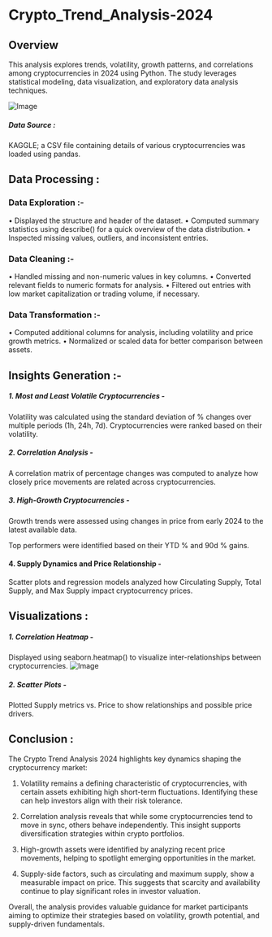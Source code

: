 # Crypto_Trend_Analysis-2024

## Overview
This analysis explores trends, volatility, growth patterns, and correlations among cryptocurrencies in 2024 using Python. The study leverages statistical modeling, data visualization, and exploratory data analysis techniques.

![Image](https://github.com/user-attachments/assets/4d81071e-dd4c-4c8f-bf60-54e6e43a6d42)

##### Data Source :
KAGGLE; a CSV file containing details of various cryptocurrencies was loaded using pandas. 

## Data Processing :
### Data Exploration :-
• Displayed the structure and header of the dataset.
• Computed summary statistics using describe() for a quick overview of the data distribution.
• Inspected missing values, outliers, and inconsistent entries.

### Data Cleaning :-
• Handled missing and non-numeric values in key columns.
• Converted relevant fields to numeric formats for analysis.
• Filtered out entries with low market capitalization or trading volume, if necessary.

### Data Transformation :-
• Computed additional columns for analysis, including volatility and price growth metrics.
• Normalized or scaled data for better comparison between assets.

## Insights Generation :-
##### 1. Most and Least Volatile Cryptocurrencies -
Volatility was calculated using the standard deviation of % changes over multiple periods (1h, 24h, 7d).
Cryptocurrencies were ranked based on their volatility.

##### 2. Correlation Analysis -
A correlation matrix of percentage changes was computed to analyze how closely price movements are related across cryptocurrencies.

##### 3. High-Growth Cryptocurrencies -
Growth trends were assessed using changes in price from early 2024 to the latest available data.

Top performers were identified based on their YTD % and 90d % gains.

#### 4. Supply Dynamics and Price Relationship -
Scatter plots and regression models analyzed how Circulating Supply, Total Supply, and Max Supply impact cryptocurrency prices.

## Visualizations :
##### 1. Correlation Heatmap -
Displayed using seaborn.heatmap() to visualize inter-relationships between cryptocurrencies.
![Image](https://github.com/user-attachments/assets/1d0917aa-8e1f-494b-a7f2-35974164826a)

##### 2. Scatter Plots -
Plotted Supply metrics vs. Price to show relationships and possible price drivers.



## Conclusion :
The Crypto Trend Analysis 2024 highlights key dynamics shaping the cryptocurrency market:

1. Volatility remains a defining characteristic of cryptocurrencies, with certain assets exhibiting high short-term fluctuations. Identifying these can help investors align with their risk tolerance.

2. Correlation analysis reveals that while some cryptocurrencies tend to move in sync, others behave independently. This insight supports diversification strategies within crypto portfolios.

3. High-growth assets were identified by analyzing recent price movements, helping to spotlight emerging opportunities in the market.

3. Supply-side factors, such as circulating and maximum supply, show a measurable impact on price. This suggests that scarcity and availability continue to play significant roles in investor valuation.

Overall, the analysis provides valuable guidance for market participants aiming to optimize their strategies based on volatility, growth potential, and supply-driven fundamentals.


